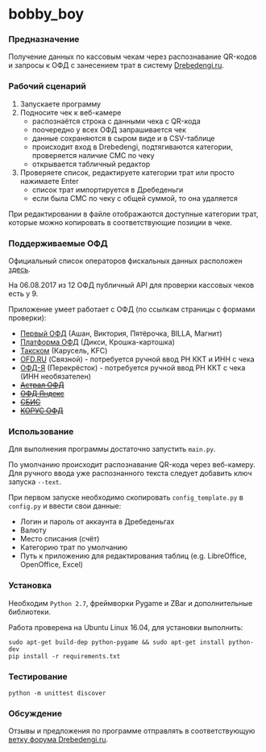 bobby_boy
===

### Предназначение

Получение данных по кассовым чекам через распознавание QR-кодов и запросы к ОФД с занесением трат в систему [Drebedengi.ru](http://drebedengi.ru).

### Рабочий сценарий

1. Запускаете программу
1. Подносите чек к веб-камере
	- распознаётся строка с данными чека с QR-кода
	- поочередно у всех ОФД запрашивается чек
	- данные сохраняются в сыром виде и в CSV-таблице
	- происходит вход в Drebedengi, подтягиваются категории, проверяется наличие СМС по чеку 
	- открывается табличный редактор
1. Проверяете список, редактируете категории трат или просто нажимаете Enter
	- список трат импортируется в Дребеденьги
	- если была СМС по чеку с общей суммой, то она удаляется

При редактировании в файле отображаются доступные категории трат, которые можно копировать в 
соответствующие позиции в чеке. 

### Поддерживаемые ОФД

Официальный список операторов фискальных данных расположен [здесь](https://www.nalog.ru/rn77/related_activities/registries/fiscaloperators/).

На 06.08.2017 из 12 ОФД публичный API для проверки кассовых чеков есть у 9. 

Приложение умеет работает с ОФД (по ссылкам страницы с формами проверки):
- [Первый ОФД](https://consumer.1-ofd.ru/#/landing) (Ашан, Виктория, Пятёрочка, BILLA, Магнит)
- [Платформа ОФД](https://lk.platformaofd.ru/web/noauth/cheque/search) (Дикси, Крошка-картошка)
- [Такском](https://receipt.taxcom.ru/) (Карусель, KFC)
- [OFD.RU](https://ofd.ru/checkinfo) (Связной) - потребуется ручной ввод РН ККТ и ИНН с чека
- [ОФД-Я](https://ofd-ya.ru/check) (Перекрёсток) - потребуется ручной ввод РН ККТ с чека (ИНН необязателен)
- ~~[Астрал ОФД](https://ofd.astralnalog.ru/)~~
- ~~[ОФД Яндекс](https://ofd.yandex.ru/check)~~
- ~~[СБИС](https://ofd.sbis.ru/)~~
- ~~[КОРУС ОФД](https://ofd.esphere.ru/CheckWebApp/fiscaldocsearch.zul)~~

### Использование

Для выполнения программы достаточно запустить `main.py`. 

По умолчанию происходит распознавание QR-кода через веб-камеру. Для ручного ввода уже распознанного текста следует добавить ключ запуска `--text`.

При первом запуске необходимо скопировать `config_template.py` в `config.py` и ввести свои данные:
- Логин и пароль от аккаунта в Дребеденьгах
- Валюту
- Место списания (счёт) 
- Категорию трат по умолчанию
- Путь к приложению для редактирования таблиц (e.g. LibreOffice, OpenOffice, Excel)

### Установка

Необходим `Python 2.7`, фреймворки Pygame и ZBar и дополнительные библиотеки.

Работа проверена на Ubuntu Linux 16.04, для установки выполнить:
```
sudo apt-get build-dep python-pygame && sudo apt-get install python-dev
pip install -r requirements.txt
```

### Тестирование

```
python -m unittest discover
```

### Обсуждение

Отзывы и предложения по программе отправлять в соответствующую [ветку форума Drebedengi.ru](https://www.drebedengi.ru/?module=forumMessageList&topic_id=8486).